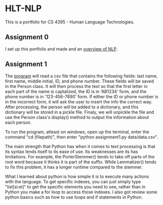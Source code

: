 # HLT-NLP
This is a portfolio for CS 4395 - Human Language Technologies.

## Assignment 0

I set up this portfolio and made and an [overview of NLP](Overview_of_NLP.pdf).

## Assignment 1

The [program](assignment1.py) will read a csv file that contains the following fields: last name, first name, middle initial, ID, and phone number. These fields will be saved in the Person class. It will then process the text so that the first letter in each part of the name is captalized, the ID is in 'AB1234' form, and the phone number is in '123-456-7890' form. If either the ID or phone number is in the incorrect form, it will ask the user to insert the info the correct way. After processing, the person will be added to a dictionary, and this dictionary will be stored in a pickle file. Finaly, we will unpickle the file and use the Person class's display() method to output the information about each person.

To run the program, atleast on windows, open up the terminal, enter the command "cd (filepath)", then enter "python assignment1.py data/data.csv".

The main strength that Python has when it comes to text processing is that its syntax lends itself to its ease of use. Its weaknesses are its has limitations. For example, the PorterStemmer() tends to take off parts of the root word because it thinks it is part of the suffix. While Lemmatizer() tends to fix this problem, it has a longer runtime compared to the stemmer.

What I learned about python is how simple it is to execute many actions with the language. To get specific indexes, you can just simply type "list[si:ei]" to get the specific elements you need to see, rather than in Python you make a for loop to access those indexes. I also got review some python basics such as how to use loops and if statements in Python.
